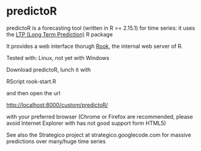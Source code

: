 predictoR
=========

predictoR is a forecasting tool (written in R >= 2.15.1) for time series: it uses the [LTP (Long Term Prediction)](http://ltp.googlecode.com) R package

It provides a web interface thorugh [Rook](http://cran.r-project.org/web/packages/Rook/), the internal web server of R. 

Tested with: Linux, not yet with Windows

Download predictoR, lunch it with

  RScript rook-start.R

and then open the url

  [http://localhost:8000/custom/predictoR/](http://localhost:8000/custom/predictoR/)

with your preferred browser (Chrome or Firefox are recommended, please avoid Internet Explorer with has not good support form HTML5)

See also the Strategico project at strategico.googlecode.com for massive predictions over many/huge time series
